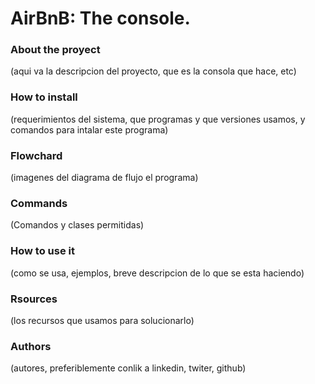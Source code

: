 # AirBnB: The console.

### About the proyect
(aqui va la descripcion del proyecto, que es la consola que hace, etc)
### How to install
(requerimientos del sistema, que programas y que versiones usamos, y comandos para intalar este programa)
### Flowchard
(imagenes del diagrama de flujo el programa)
### Commands
(Comandos y clases permitidas)
### How to use it
(como se usa, ejemplos, breve descripcion de lo que se esta haciendo)

### Rsources
(los recursos que usamos para solucionarlo)

### Authors
(autores, preferiblemente conlik a linkedin, twiter, github)
